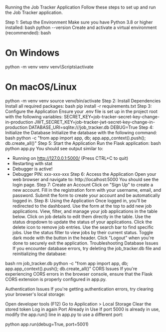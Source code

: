 Running the Job Tracker Application
Follow these steps to set up and run the Job Tracker application.

Step 1: Setup the Environment
Make sure you have Python 3.8 or higher installed:
bash
python --version
Create and activate a virtual environment (recommended):
bash
# On Windows
python -m venv venv
venv\Scripts\activate

# On macOS/Linux
python -m venv venv
source venv/bin/activate
Step 2: Install Dependencies
Install all required packages:
bash
pip install -r requirements.txt
Step 3: Configure the Application
Ensure your .env file is set up in the project root with the following variables:
SECRET_KEY=job-tracker-secret-key-change-in-production
JWT_SECRET_KEY=job-tracker-jwt-secret-key-change-in-production
DATABASE_URI=sqlite:///job_tracker.db
DEBUG=True
Step 4: Initialize the Database
Initialize the database with the following command:
bash
python -c "from app import app, db; app.app_context().push(); db.create_all()"
Step 5: Start the Application
Run the Flask application:
bash
python app.py
You should see output similar to:
* Running on http://127.0.0.1:5000/ (Press CTRL+C to quit)
* Restarting with stat
* Debugger is active!
* Debugger PIN: xxx-xxx-xxx
Step 6: Access the Application
Open your web browser and navigate to:
http://localhost:5000
You should see the login page.
Step 7: Create an Account
Click on "Sign Up" to create a new account.
Fill in the registration form with your username, email, and password.
Submit the form to create your account and be automatically logged in.
Step 8: Using the Application
Once logged in, you'll be redirected to the dashboard.
Use the form at the top to add new job applications.
View, filter, and manage your job applications in the table below.
Click on job details to edit them directly in the table.
Use the status dropdown to update the status of your applications.
Click the delete icon to remove job entries.
Use the search bar to find specific jobs.
Use the status filter to view jobs by their current status.
Toggle dark mode with the button in the header.
Click "Logout" when you're done to securely exit the application.
Troubleshooting
Database Issues
If you encounter database errors, try deleting the job_tracker.db file and reinitializing the database:

bash
rm job_tracker.db
python -c "from app import app, db; app.app_context().push(); db.create_all()"
CORS Issues
If you're experiencing CORS errors in the browser console, ensure that the Flask CORS extension is properly configured in app.py.

Authentication Issues
If you're getting authentication errors, try clearing your browser's local storage:

Open developer tools (F12)
Go to Application > Local Storage
Clear the stored token
Log in again
Port Already in Use
If port 5000 is already in use, modify the app.run() line in app.py to use a different port:

python
app.run(debug=True, port=5001)
